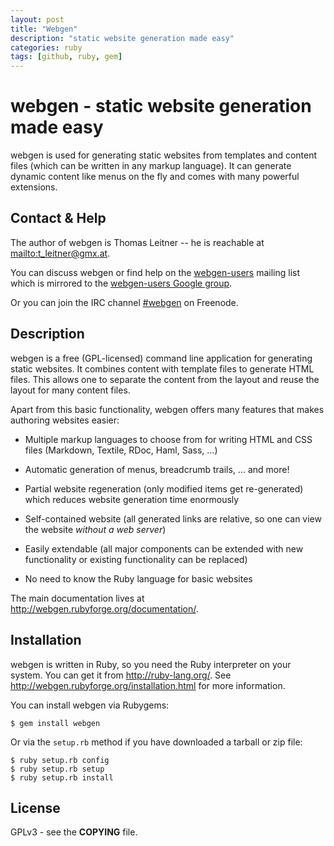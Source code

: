 ```yaml
---
layout: post
title: "Webgen"
description: "static website generation made easy"
categories: ruby
tags: [github, ruby, gem]
---
```


# webgen - static website generation made easy

webgen is used for generating static websites from templates and content
files (which can be written in any markup language). It can generate
dynamic content like menus on the fly and comes with many powerful
extensions.


## Contact & Help

The author of webgen is Thomas Leitner -- he is reachable at <mailto:t_leitner@gmx.at>.

You can discuss webgen or find help on the [webgen-users] mailing list
which is mirrored to the [webgen-users Google group].

Or you can join the IRC channel [#webgen] on Freenode.

[webgen-users]: http://rubyforge.org/pipermail/webgen-users/
[webgen-users Google group]: https://groups.google.com/forum/?fromgroups#!forum/webgen-users
[#webgen]: irc://chat.freenode.net/#webgen


## Description

webgen is a free (GPL-licensed) command line application for generating
static websites. It combines content with template files to generate
HTML files. This allows one to separate the content from the layout and
reuse the layout for many content files.

Apart from this basic functionality, webgen offers many features that
makes authoring websites easier:

* Multiple markup languages to choose from for writing HTML and CSS
  files (Markdown, Textile, RDoc, Haml, Sass, ...)

* Automatic generation of menus, breadcrumb trails, ... and more!

* Partial website regeneration (only modified items get re-generated)
  which reduces website generation time enormously

* Self-contained website (all generated links are relative, so one can
  view the website *without a web server*)

* Easily extendable (all major components can be extended with new
  functionality or existing functionality can be replaced)

* No need to know the Ruby language for basic websites

The main documentation lives at <http://webgen.rubyforge.org/documentation/>.


## Installation

webgen is written in Ruby, so you need the Ruby interpreter on your
system. You can get it from http://ruby-lang.org/. See
<http://webgen.rubyforge.org/installation.html> for more information.

You can install webgen via Rubygems:

    $ gem install webgen

Or via the `setup.rb` method if you have downloaded a tarball or zip file:

    $ ruby setup.rb config
    $ ruby setup.rb setup
    $ ruby setup.rb install


## License

GPLv3 - see the **COPYING** file.
